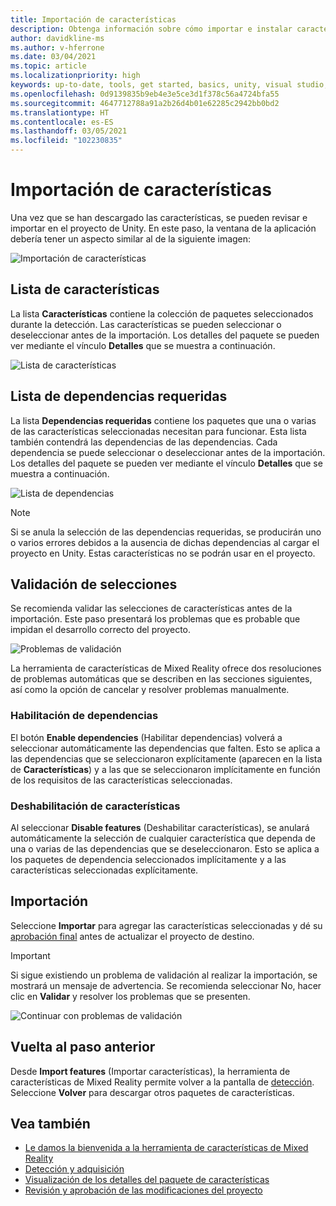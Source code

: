 ```yaml
---
title: Importación de características
description: Obtenga información sobre cómo importar e instalar características desde la herramienta de características de MR para el desarrollo de HoloLens y VR.
author: davidkline-ms
ms.author: v-hferrone
ms.date: 03/04/2021
ms.topic: article
ms.localizationpriority: high
keywords: up-to-date, tools, get started, basics, unity, visual studio, toolkit, mixed reality headset, windows mixed reality headset, virtual reality headset, installation, Windows, HoloLens, emulator, unreal, openxr
ms.openlocfilehash: 0d9139835b9eb4e3e5ce3d1f378c56a4724bfa55
ms.sourcegitcommit: 4647712788a91a2b26d4b01e62285c2942bb0bd2
ms.translationtype: HT
ms.contentlocale: es-ES
ms.lasthandoff: 03/05/2021
ms.locfileid: "102230835"
---
```

# <a name="importing-features"></a>Importación de características

Una vez que se han descargado las características, se pueden revisar e importar en el proyecto de Unity. En este paso, la ventana de la aplicación debería tener un aspecto similar al de la siguiente imagen:

![Importación de características](images/FeatureToolImport.png)

## <a name="features-list"></a>Lista de características

La lista **Características** contiene la colección de paquetes seleccionados durante la detección. Las características se pueden seleccionar o deseleccionar antes de la importación. Los detalles del paquete se pueden ver mediante el vínculo **Detalles** que se muestra a continuación.

![Lista de características](images/FeaturesList.png)

## <a name="required-dependencies-list"></a>Lista de dependencias requeridas

La lista **Dependencias requeridas** contiene los paquetes que una o varias de las características seleccionadas necesitan para funcionar. Esta lista también contendrá las dependencias de las dependencias. Cada dependencia se puede seleccionar o deseleccionar antes de la importación. Los detalles del paquete se pueden ver mediante el vínculo **Detalles** que se muestra a continuación.

![Lista de dependencias](images/RequiredDependencyList.png)

> [!NOTE]
> Si se anula la selección de las dependencias requeridas, se producirán uno o varios errores debidos a la ausencia de dichas dependencias al cargar el proyecto en Unity. Estas características no se podrán usar en el proyecto.

## <a name="validating-selections"></a>Validación de selecciones

Se recomienda validar las selecciones de características antes de la importación. Este paso presentará los problemas que es probable que impidan el desarrollo correcto del proyecto.

![Problemas de validación](images/ValidationIssues.png)

La herramienta de características de Mixed Reality ofrece dos resoluciones de problemas automáticas que se describen en las secciones siguientes, así como la opción de cancelar y resolver problemas manualmente.

### <a name="enable-dependencies"></a>Habilitación de dependencias

El botón **Enable dependencies** (Habilitar dependencias) volverá a seleccionar automáticamente las dependencias que falten. Esto se aplica a las dependencias que se seleccionaron explícitamente (aparecen en la lista de **Características**) y a las que se seleccionaron implícitamente en función de los requisitos de las características seleccionadas.

### <a name="disable-features"></a>Deshabilitación de características

Al seleccionar **Disable features** (Deshabilitar características), se anulará automáticamente la selección de cualquier característica que dependa de una o varias de las dependencias que se deseleccionaron. Esto se aplica a los paquetes de dependencia seleccionados implícitamente y a las características seleccionadas explícitamente.

## <a name="importing"></a>Importación

Seleccione **Importar** para agregar las características seleccionadas y dé su [aprobación final](reviewing-changes.md) antes de actualizar el proyecto de destino.

> [!IMPORTANT]
> Si sigue existiendo un problema de validación al realizar la importación, se mostrará un mensaje de advertencia. Se recomienda seleccionar No, hacer clic en **Validar** y resolver los problemas que se presenten.
>
> ![Continuar con problemas de validación](images/ValidationContinueAnyway.png)

## <a name="going-back-to-the-previous-step"></a>Vuelta al paso anterior

Desde **Import features** (Importar características), la herramienta de características de Mixed Reality permite volver a la pantalla de [detección](discovering-features.md). Seleccione **Volver** para descargar otros paquetes de características.

## <a name="see-also"></a>Vea también

- [Le damos la bienvenida a la herramienta de características de Mixed Reality](welcome-to-mr-feature-tool.md)
- [Detección y adquisición](discovering-features.md)
- [Visualización de los detalles del paquete de características](viewing-package-details.md)
- [Revisión y aprobación de las modificaciones del proyecto](reviewing-changes.md)